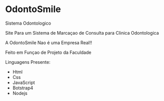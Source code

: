 # OdontoSmile
Sistema Odontologico

Site Para um Sistema de Marcaçao de Consulta para Clinica Odontologica

A OdontoSmile Nao é uma Empresa Real!!

Feito em Funçao de Projeto da Faculdade

Linguagens Presente:
- Html
- Css
- JavaScript
- Botstrap4
- Nodejs
